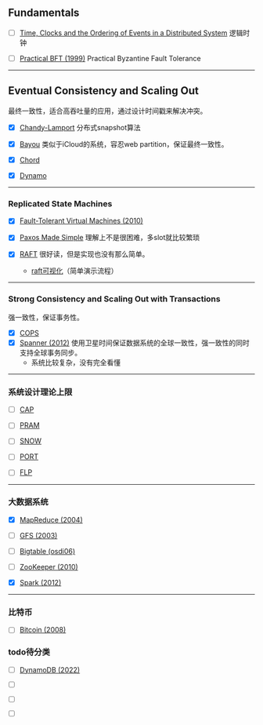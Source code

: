 


## Fundamentals
- [ ] [Time, Clocks and the Ordering of Events in a Distributed System](http://lamport.azurewebsites.net/pubs/pubs.html#time-clocks) 逻辑时钟

- [ ] [Practical BFT (1999)](https://pdos.csail.mit.edu/6.824/papers/castro-practicalbft.pdf) Practical Byzantine Fault Tolerance

---
## Eventual Consistency and Scaling Out
最终一致性，适合高吞吐量的应用，通过设计时间戳来解决冲突。

- [X] [Chandy-Lamport](http://lamport.azurewebsites.net/pubs/chandy.pdf) 分布式snapshot算法

- [X] [Bayou](https://www.cs.princeton.edu/courses/archive/spr22/cos418/papers/bayou.pdf) 类似于iCloud的系统，容忍web partition，保证最终一致性。

- [X] [Chord](https://www.cs.princeton.edu/courses/archive/spr22/cos418/papers/chord.pdf)
- [X] [Dynamo](https://www.cs.princeton.edu/courses/archive/spr22/cos418/papers/dynamo.pdf)



---
### Replicated State Machines

- [X] [Fault-Tolerant Virtual Machines (2010)](https://pdos.csail.mit.edu/6.824/papers/vm-ft.pdf)

  
- [X] [Paxos Made Simple](http://lamport.azurewebsites.net/pubs/pubs.html#paxos-simple) 理解上不是很困难，多slot就比较繁琐
- [X] [RAFT](https://www.cs.princeton.edu/courses/archive/spr22/cos418/papers/raft.pdf) 很好读，但是实现也没有那么简单。
  - [raft可视化](https://thesecretlivesofdata.com/raft/#intro)（简单演示流程）

---
### Strong Consistency and Scaling Out with Transactions
强一致性，保证事务性。
- [X] [COPS](https://www.cs.princeton.edu/courses/archive/spr22/cos418/papers/cops.pdf)
- [X] [Spanner (2012)](https://www.cs.princeton.edu/courses/archive/spr22/cos418/papers/spanner.pdf) 使用卫星时间保证数据系统的全球一致性，强一致性的同时支持全球事务同步。
  - 系统比较复杂，没有完全看懂


---
### 系统设计理论上限

- [ ] [CAP](https://www.cs.princeton.edu/courses/archive/spr22/cos418/papers/cap.pdf)
- [ ] [PRAM](https://www.cs.princeton.edu/research/techreps/TR-180-88)
- [ ] [SNOW](https://www.cs.princeton.edu/courses/archive/spr22/cos418/papers/snow.pdf)
- [ ] [PORT](https://www.cs.princeton.edu/courses/archive/spr22/cos418/papers/port.pdf)
- [ ] [FLP](https://www.cs.princeton.edu/courses/archive/spr22/cos418/papers/flp.pdf)


---
### 大数据系统
- [X] [MapReduce (2004)](https://pdos.csail.mit.edu/6.824/papers/mapreduce.pdf)

- [ ] [GFS (2003)](https://pdos.csail.mit.edu/6.824/papers/gfs.pdf)
- [ ] [Bigtable (osdi06)](https://static.googleusercontent.com/media/research.google.com/zh-CN//archive/bigtable-osdi06.pdf)
  

- [ ] [ZooKeeper (2010) ](https://pdos.csail.mit.edu/6.824/papers/zookeeper.pdf)
- [X] [Spark (2012)](https://pdos.csail.mit.edu/6.824/papers/zaharia-spark.pdf)


---
### 比特币
- [ ] [Bitcoin (2008)](https://pdos.csail.mit.edu/6.824/papers/bitcoin.pdf)


### todo待分类

- [ ] [DynamoDB (2022) ](https://pdos.csail.mit.edu/6.824/papers/atc22-dynamodb.pdf)
- [ ] []() 
- [ ] []()
- [ ] []()

